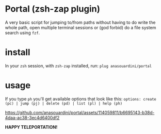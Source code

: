 # Portal (zsh-zap plugin)

A very basic script for jumping to/from paths without having to do write the whole path, open multiple terminal sessions or (god forbid) do a file system search using `fzf`.

# install
In your `zsh` session, with `zsh-zap` installed, run: `plug anasouardini/portal`

# usage
If you type `ph` you'll get available options that look like this:
`options: create (pc) | jump (pj) | delete (pd) | list (pl) | help (ph)`

https://github.com/anasouardini/portal/assets/114059811/b6695143-b38d-4daa-ac38-3ec4d6400df2

**HAPPY TELEPORTATION!**
